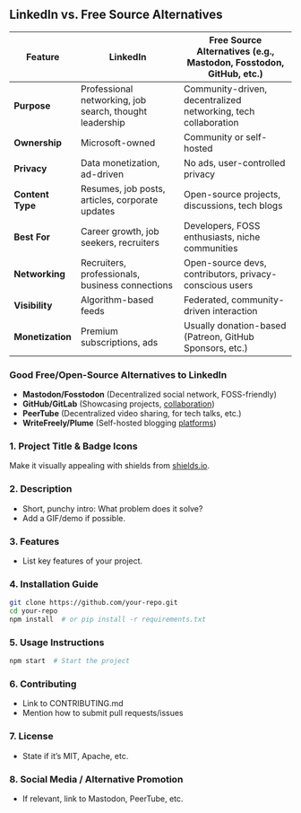 ## **LinkedIn vs. Free Source Alternatives**  

| Feature            | LinkedIn                     | Free Source Alternatives (e.g., Mastodon, Fosstodon, GitHub, etc.) |
|--------------------|----------------------------|-----------------------------------------------------|
| **Purpose**       | Professional networking, job search, thought leadership | Community-driven, decentralized networking, tech collaboration |
| **Ownership**     | Microsoft-owned             | Community or self-hosted |
| **Privacy**       | Data monetization, ad-driven | No ads, user-controlled privacy |
| **Content Type**  | Resumes, job posts, articles, corporate updates | Open-source projects, discussions, tech blogs |
| **Best For**      | Career growth, job seekers, recruiters | Developers, FOSS enthusiasts, niche communities |
| **Networking**    | Recruiters, professionals, business connections | Open-source devs, contributors, privacy-conscious users |
| **Visibility**    | Algorithm-based feeds       | Federated, community-driven interaction |
| **Monetization**  | Premium subscriptions, ads  | Usually donation-based (Patreon, GitHub Sponsors, etc.) |

### **Good Free/Open-Source Alternatives to LinkedIn**
- **Mastodon/Fosstodon** (Decentralized social network, FOSS-friendly)  
- **GitHub/GitLab** (Showcasing projects, [collaboration](https://docs.google.com/document/d/1cxcqFJoZZHbLdTXSZIVQe9WiWxXF0rR_kN6FPUq-TzQ/edit?usp=sharing))  
- **PeerTube** (Decentralized video sharing, for tech talks, etc.)  
- **WriteFreely/Plume** (Self-hosted blogging [platforms](https://medium.com/@individualsag/personal-opinion-on-the-youtube-playlists-4213687ca99a))  


### **1. Project Title & Badge Icons**  
Make it visually appealing with shields from [shields.io](https://shields.io/).  

### **2. Description**  
- Short, punchy intro: What problem does it solve?  
- Add a GIF/demo if possible.  

### **3. Features**  
- List key features of your project.  

### **4. Installation Guide**  
```bash
git clone https://github.com/your-repo.git
cd your-repo
npm install  # or pip install -r requirements.txt
```

### **5. Usage Instructions**  
```bash
npm start  # Start the project
```

### **6. Contributing**  
- Link to CONTRIBUTING.md  
- Mention how to submit pull requests/issues  

### **7. License**  
- State if it’s MIT, Apache, etc.  

### **8. Social Media / Alternative Promotion**  
- If relevant, link to Mastodon, PeerTube, etc.  
